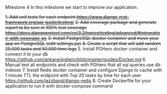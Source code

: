 Milestone 4
In this milestone we start to improve our application.

~~1. Add unit tests for each endpoint https://www.django-rest-framework.org/api-guide/testing/~~
~~2. Add coverage package and generate report to be sure in 100% test coverage https://docs.djangoproject.com/en/3.2/topics/testing/advanced/#integration-with-coverage-py~~
~~3. Install PostgreSQL docker container and move your app on PostgreSQL (edit settings.py)~~
~~4. Create a script that will add random 25.000 tasks and 50.000 time logs~~
5. Install PGHero docker container and connect it to your db https://github.com/ankane/pghero/blob/master/guides/Docker.md
6. Manual test all endpoints and check with PGHero that all sql queries use db indexes
7. Install Redis docker container and configure Django to cache with 1 minute TTL the endpoint with Top 20 tasks by time for each user https://github.com/jazzband/django-redis
8. Create Dockerfile for your application to run it with docker-compose command